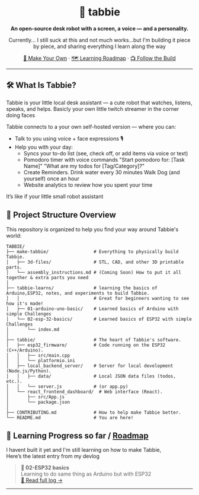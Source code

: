 <div align="center">

# 🤖 tabbie

**An open-source desk robot with a screen, a voice — and a personality.**

Currently... I still suck at this and not much works...but I'm building it piece by piece, and sharing everything I learn along the way 

[🤖 Make Your Own](https://github.com/peeeeteer/tabbie-robot) · [🗺️ Learning Roadmap](./learnings/index.md) · [📺 Follow the Build](https://www.youtube.com/@peeeeteeer)

</div>

---

## 🛠️ What Is Tabbie?

Tabbie is your little local desk assistant — a cute robot that watches, listens, speaks, and helps.
Basicly your own little twitch streamer in the corner doing faces


Tabbie connects to a your own self-hosted version — where you can:
- Talk to you using voice + face expressions 🎙️
- Help you with your day:
  - Syncs your to-do list (see, check off, or add items via voice or text)
  - Pomodoro timer with voice commands
        "Start pomodoro for: [Task Name]"
        "What are my todos for [Tag/Category]?"
  - Create Reminders.
         Drink water every 30 minutes
         Walk Dog (and yourself) once an hour
  - Website analytics to review how you spent your time


It’s like if your little small robot assistant 


## 📂 Project Structure Overview

This repository is organized to help you find your way around Tabbie's world:

```text
TABBIE/
├── make-tabbie/                 # Everything to physically build Tabbie.
│   ├── 3d-files/                # STL, CAD, and other 3D printable parts.
│   └── assembly_instructions.md # (Coming Soon) How to put it all together & extra parts you need
│
├── tabbie-learns/               # learning the basics of Arduino,ESP32, notes, and experiments to build Tabbie.
│   │                            # Great for beginners wanting to see how it's made!
│   ├── 01-arduino-uno-basic/    # Learned basics of Arduino with simple Challenges
│   └── 02-esp-32-basics/        # Learned basics of ESP32 with simple Challenges
│       └── index.md
│
├── tabbie/                      # The heart of Tabbie's software.
│   ├── esp32_firmware/          # Code running on the ESP32 (C++/Arduino).
│   │   ├── src/main.cpp
│   │   └── platformio.ini
│   ├── local_backend_server/    # Server for local development (Node.js/Python).
│   │   ├── data/                # Local JSON data files (todos, etc.).
│   │   └── server.js            # (or app.py)
│   └── react_frontend_dashboard/  # Web interface (React).
│       ├── src/App.js
│       └── package.json
│
├── CONTRIBUTING.md              # How to help make Tabbie better.
└── README.md                    # You are here!
```

## 🧠  Learning Progress so far / [Roadmap](./tabbie-learns/index.md) 
<!-- Note: You might want to update the link above if you rename the 'learnings' folder -->

I havent built it yet and I'm still learning on how to make Tabbie,  
Here’s the latest entry from my devlog 

> **🧪 02-ESP32 basics**  
> Learning to do same thing as Arduino but with ESP32  
> [📖 Read full log →](./learnings/02-esp-32-basics/README.md) <!-- Update this path too if 'learnings' is renamed -->

---
